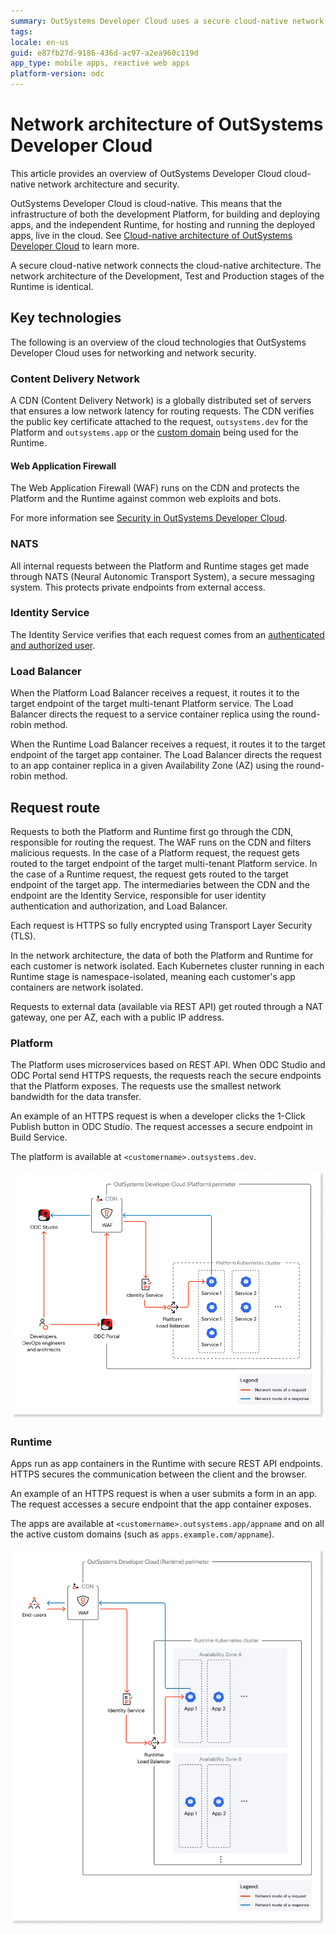 ```yaml
---
summary: OutSystems Developer Cloud uses a secure cloud-native network with CDN, WAF, NATS, Identity Service, and Load Balancer to protect the Platform and Runtime from malicious accesses and attacks.
tags: 
locale: en-us
guid: e87fb27d-9186-436d-ac97-a2ea960c119d
app_type: mobile apps, reactive web apps
platform-version: odc
---
```


# Network architecture of OutSystems Developer Cloud

This article provides an overview of OutSystems Developer Cloud cloud-native network architecture and security.

OutSystems Developer Cloud is cloud-native. This means that the infrastructure of both the development Platform, for building and deploying apps, and the independent Runtime, for hosting and running the deployed apps, live in the cloud. See [Cloud-native architecture of OutSystems Developer Cloud](intro.md) to learn more.

A secure cloud-native network connects the cloud-native architecture. The network architecture of the Development, Test and Production stages of the Runtime is identical.

## Key technologies

The following is an overview of the cloud technologies that OutSystems Developer Cloud uses for networking and network security.

### Content Delivery Network

A CDN (Content Delivery Network) is a globally distributed set of servers that ensures a low network latency for routing requests. The CDN verifies the public key certificate attached to the request, `outsystems.dev` for the Platform and `outsystems.app` or the [custom domain](../configuration-management/custom-domains.md) being used for the Runtime.

#### Web Application Firewall

The Web Application Firewall (WAF) runs on the CDN and protects the Platform and the Runtime against common web exploits and bots.

For more information see [Security in OutSystems Developer Cloud](../security.md#web-application-firewall).

### NATS

All internal requests between the Platform and Runtime stages get made through NATS (Neural Autonomic Transport System), a secure messaging system. This protects private endpoints from external access.

### Identity Service

The Identity Service verifies that each request comes from an [authenticated and authorized user](identity.md).

### Load Balancer

When the Platform Load Balancer receives a request, it routes it to the target endpoint of the target multi-tenant Platform service. The Load Balancer directs the request to a service container replica using the round-robin method.

When the Runtime Load Balancer receives a request, it routes it to the target endpoint of the target app container. The Load Balancer directs the request to an app container replica in a given Availability Zone (AZ) using the round-robin method.

## Request route

Requests to both the Platform and Runtime first go through the CDN, responsible for routing the request. The WAF runs on the CDN and filters malicious requests. In the case of a Platform request, the request gets routed to the target endpoint of the target multi-tenant Platform service. In the case of a Runtime request, the request gets routed to the target endpoint of the target app. The intermediaries between the CDN and the endpoint are the Identity Service, responsible for user identity authentication and authorization, and Load Balancer.

Each request is HTTPS so fully encrypted using Transport Layer Security (TLS).

In the network architecture, the data of both the Platform and Runtime for each customer is network isolated. Each Kubernetes cluster running in each Runtime stage is namespace-isolated, meaning each customer's app containers are network isolated.

Requests to external data (available via REST API) get routed through a NAT gateway, one per AZ, each with a public IP address.

### Platform

The Platform uses microservices based on REST API. When ODC Studio and ODC Portal send HTTPS requests, the requests reach the secure endpoints that the Platform exposes. The requests use the smallest network bandwidth for the data transfer.

An example of an HTTPS request is when a developer clicks the 1-Click Publish button in ODC Studio. The request accesses a secure endpoint in Build Service.

The platform is available at `<customername>.outsystems.dev`.

![Platform network architecture](images/network-platform-diag.png "Platform network architecture")

### Runtime

Apps run as app containers in the Runtime with secure REST API endpoints. HTTPS secures the communication between the client and the browser. 

An example of an HTTPS request is when a user submits a form in an app. The request accesses a secure endpoint that the app container exposes.

The apps are available at `<customername>.outsystems.app/appname` and on all the active custom domains (such as `apps.example.com/appname`).

![Runtime network architecture](images/network-runtime-diag.png "Runtime network architecture") 

